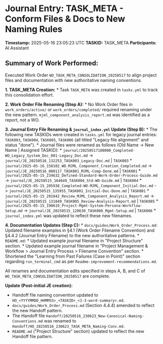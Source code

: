 # Journal Entry: TASK_META - Conform Files & Docs to New Naming Rules

**Timestamp:** 2025-05-16 23:05:23 UTC
**TASKID:** TASK_META
**Participants:** AI Assistant

## Summary of Work Performed:

Executed Work Order `WO_TASK_META_CONSOLIDATION_20250517` to align project files and documentation with new authoritative naming conventions.

**1. TASK_META Creation:**
    *   Task `TASK_META` was created in `tasks.yml` to track this consolidation effort.

**2. Work Order File Renaming (Step A):**
    *   No Work Order files in `work_orders/active/` or `work_orders/completed/` required renaming under the new pattern. `mjml_component_analysis_report.md` was identified as a report, not a WO.

**3. Journal Entry File Renaming & `journal_index.yml` Update (Step B):**
    *   The following new TASKIDs were created in `tasks.yml` for legacy journal entries: `TASK003`, `TASK004`, `TASK005`, `TASK006` (all titled "Legacy file alignment" and status "done").
    *   Journal files were renamed as follows (Old Name -> New Name | Assigned TASKID):
        *   `journal/20250517100000_Completed-WO_Legacy_System_Doc_001-Legacy_Doc.md` -> `journal/JE_20250516_132253_TASK003_Legacy-Doc.md` | `TASK003`
        *   `journal/2025-05-16_150102_WO_MJML_Component_Creation_Completed.md` -> `journal/JE_20250516_080117_TASK001_MJML-Comp-Done.md` | `TASK001`
        *   `journal/2025-05-15_234632_Defined-Standard-Work-Order-Process-Guide.md` -> `journal/JE_20250515_164649_TASK004_Std-WO-Guide.md` | `TASK004`
        *   `journal/2025-05-15_205938_Completed-WO-MJML_Component_Initial-Doc.md` -> `journal/JE_20250515_135955_TASK001_Initial-Doc-Done.md` | `TASK001`
        *   `journal/2025-05-15_201842_Review_MJML_Component_Analysis_Report.md` -> `journal/JE_20250515_131849_TASK005_Review-Analysis-Report.md` | `TASK005`
        *   `journal/2025-05-15_190619_Project-Mgmt-System-Persona-Workflow-Setup.md` -> `journal/JE_20250515_120630_TASK006_Mgmt-Setup.md` | `TASK006`
    *   `journal_index.yml` was updated to reflect these new filenames.

**4. Documentation Updates (Step C):**
    *   `docs/guides/Work_Order_Process.md`: Updated filename examples in §4.1 (Work Order Filename Convention) and §4.4.2 (Journal Entry Filename) to the new authoritative patterns.
    *   `README.md`:
        *   Updated example journal filename in "Project Structure" section.
        *   Updated example journal filename in "Project Management & Workflow > Journal Entry Process > Filename Convention" section.
        *   Shortened the "Learning from Past Failures (Case in Point)" section regarding `run_terminal_cmd` as per `Readme-improvement-recommendations.md`.

All renames and documentation edits specified in steps A, B, and C of `WO_TASK_META_CONSOLIDATION_20250517` are complete.

**Update (Post-initial JE creation):**
*   Handoff file naming convention updated to `HO_<YYYYMMDD_HHMMSS>_<TASKID>_<1-3-word-summary>.md`.
*   `docs/guides/Work_Order_Process.md` (Section 4.4.4) amended to reflect the new Handoff pattern.
*   The Handoff file `Handoff/20250516_230623_New-Canonical-Naming-Conventions.md` was renamed to `Handoff/HO_20250516_230623_TASK_META_Naming-Conv.md`.
*   `README.md` ("Project Structure" section) updated to reflect the new Handoff file pattern.
